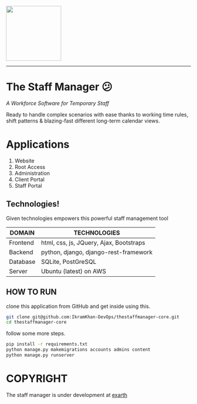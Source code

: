 <p>
  <a href="https://exarth.com/">
  <img src="https://exarth.com/static/exarth/theme/logo-red-1000.svg" height="150">
  </a>
</p>
<hr>

# The Staff Manager 😕
_A Workforce Software for Temporary Staff_

Ready to handle complex scenarios with ease thanks to working time rules, shift patterns & blazing-fast different 
long-term calendar views.

# Applications
1. Website
2. Root Access
3. Administration
4. Client Portal
5. Staff Portal

## Technologies!
Given technologies empowers this powerful staff management tool 
 
| DOMAIN   | TECHNOLOGIES                            |
|----------|-----------------------------------------|
| Frontend | html, css, js, JQuery, Ajax, Bootstraps |
| Backend  | python, django, django-rest-framework   |
| Database | SQLite, PostGreSQL                      |
| Server   | Ubuntu (latest) on AWS                  |


## HOW TO RUN
clone this application from GitHub and get inside using this.
```bash
git clone git@github.com:IkramKhan-DevOps/thestaffmanager-core.git
cd thestaffmanager-core
```
follow some more steps.
```bash
pip install -r requirements.txt
python manage.py makemigrations accounts admins content
python manage.py runserver
```

# COPYRIGHT
The staff manager is under development at [exarth](https://exarth.com/)